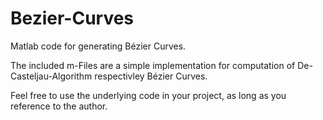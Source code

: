 # Bezier-Curves
Matlab code for generating Bézier Curves.

The included m-Files are a simple implementation for computation of De-Casteljau-Algorithm respectivley Bézier Curves.

Feel free to use the underlying code in your project, as long as you reference to the author.
